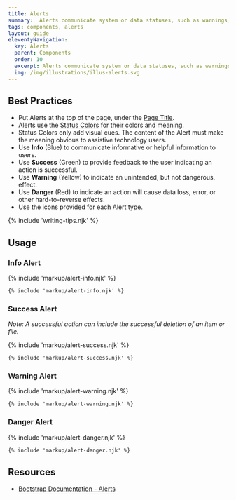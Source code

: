 ```yaml
---
title: Alerts
summary:  Alerts communicate system or data statuses, such as warnings, to users.
tags: components, alerts
layout: guide
eleventyNavigation:
  key: Alerts
  parent: Components
  order: 10
  excerpt: Alerts communicate system or data statuses, such as warnings, to users.
  img: /img/illustrations/illus-alerts.svg
---
```


## Best Practices

- Put Alerts at the top of the page, under the [Page Title](/components/page-title/).
- Alerts use the [Status Colors](/foundation/status-colors/) for their colors and meaning.
- Status Colors only add visual cues. The content of the Alert must make the meaning obvious to assistive technology users.
- Use **Info** (Blue) to communicate informative or helpful information to users.
- Use **Success** (Green) to provide feedback to the user indicating an action is successful.
- Use **Warning** (Yellow) to indicate an unintended, but not dangerous, effect.   
- Use **Danger** (Red) to indicate an action will cause data loss, error, or other hard-to-reverse effects.
- Use the icons provided for each Alert type.

{% include 'writing-tips.njk' %}


## Usage

### Info Alert

{% include 'markup/alert-info.njk' %}

``` html
{% include 'markup/alert-info.njk' %}
```

### Success Alert

_Note: A successful action can include the successful deletion of an item or file._

{% include 'markup/alert-success.njk' %}

``` html
{% include 'markup/alert-success.njk' %}
```

### Warning Alert

{% include 'markup/alert-warning.njk' %}

``` html
{% include 'markup/alert-warning.njk' %}
```

### Danger Alert

{% include 'markup/alert-danger.njk' %}

``` html
{% include 'markup/alert-danger.njk' %}
```

## Resources
* <a href="https://getbootstrap.com/docs/4.5/components/alerts/" target="_blank">Bootstrap Documentation - Alerts</a>
